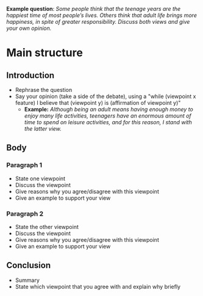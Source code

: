 **Example question**:
*Some people think that the teenage years are the happiest time of most people’s lives. Others think that adult life brings more happiness, in spite of greater responsibility. Discuss both views and give your own opinion.*

# Main structure

## Introduction

- Rephrase the question
- Say your opinion (take a side of the debate), using a "while (viewpoint x feature) I believe that (viewpoint y) is (affirmation of viewpoint y)"
	- **Example:** *Although being an adult means having enough money to enjoy many life activities, teenagers have an enormous amount of time to spend on leisure activities, and for this reason, I stand with the latter view.*

## Body
### Paragraph 1 

- State one viewpoint
- Discuss the viewpoint
- Give reasons why you agree/disagree with this viewpoint
- Give an example to support your view
### Paragraph 2

- State the other viewpoint
- Discuss the viewpoint
- Give reasons why you agree/disagree with this viewpoint
- Give an example to support your view

## Conclusion

- Summary 
- State which viewpoint that you agree with and explain why briefly